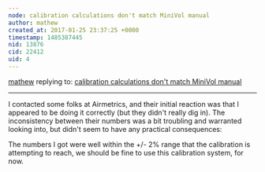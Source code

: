```yaml
---
node: calibration calculations don't match MiniVol manual
author: mathew
created_at: 2017-01-25 23:37:25 +0000
timestamp: 1485387445
nid: 13876
cid: 22412
uid: 4
---
```




[mathew](../profile/mathew) replying to: [calibration calculations don't match MiniVol manual](../notes/mathew/01-25-2017/calibration-calculations-don-t-match-minivol-manual)

----
I contacted some folks at Airmetrics, and their initial reaction was that I appeared to be doing it correctly (but they didn't really dig in). The inconsistency between their numbers was a bit troubling and warranted looking into, but didn't seem to have any practical consequences:

The numbers I got were well within the +/- 2% range that the calibration is attempting to reach, we should be fine to use this calibration system, for now. 